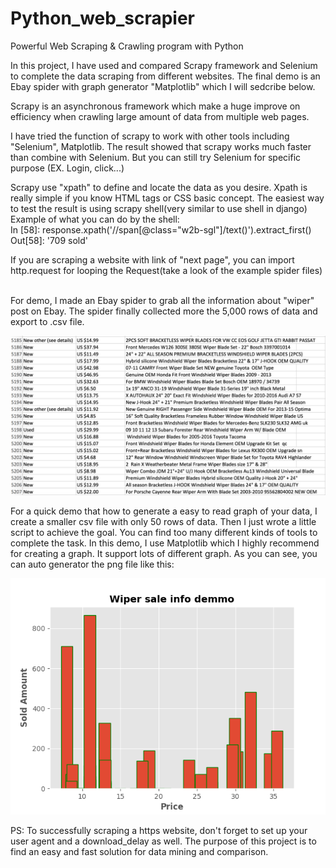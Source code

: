 # Python_web_scrapier
Powerful Web Scraping &amp; Crawling program with Python <br>

In this project, I have used and compared Scrapy framework and Selenium to complete the data scraping from different websites. The final demo is an Ebay spider with graph generator "Matplotlib" which I will sedcribe below.<br>

Scrapy is an asynchronous framework which make a huge improve on efficiency when crawling large amount of data from multiple web pages.<br>

I have tried the function of scrapy to work with other tools including "Selenium", Matplotlib. The result showed that scrapy works much faster than combine with Selenium. But you can still try Selenium for specific purpose (EX. Login, click...) <br>

Scrapy use "xpath" to define and locate the data as you desire. Xpath is really simple if you know HTML tags or CSS basic concept. The easiest way to test the result is using scrapy shell(very similar to use shell in django)<br>
Example of what you can do by the shell:<br>
In [58]: response.xpath('//span[@class="w2b-sgl"]/text()').extract_first()
Out[58]: '709 sold'
<br>

If you are scraping a website with link of "next page", you can import http.request for looping the Request(take a look of the example spider files)<br><br>

For demo, I made an Ebay spider to grab all the information about "wiper" post on Ebay. The spider finally collected more the 5,000 rows of data and export to .csv file.<br>

<img src="/eBayCar/csv_demo.png" alt="demo">


For a quick demo that how to generate a easy to read graph of your data, I create a smaller csv file with only 50 rows of data. Then I just wrote a little script to achieve the goal. You can find too many different kinds of tools to complete the task. In this demo, I use Matplotlib which I highly recommend for creating a graph. It support lots of different graph. As you can see, you can auto generator the png file like this:<br>

<img src="/eBayCar/wiper_demo.png" alt="demo">

PS: To successfully scraping a https website, don't forget to set up your user agent and a download_delay as well. The purpose of this project is to find an easy and fast solution for data mining and comparison. 
